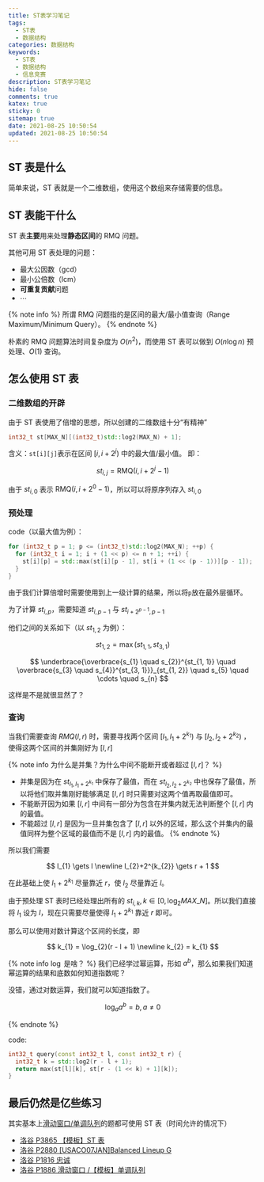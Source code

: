 ```yaml
---
title: ST表学习笔记
tags:
  - ST表
  - 数据结构
categories: 数据结构
keywords:
  - ST表
  - 数据结构
  - 信息竞赛
description: ST表学习笔记
hide: false
comments: true
katex: true
sticky: 0
sitemap: true
date: 2021-08-25 10:50:54
updated: 2021-08-25 10:50:54
---
```


## ST 表是什么

简单来说，ST 表就是一个二维数组，使用这个数组来存储需要的信息。

## ST 表能干什么

ST 表**主要**用来处理**静态区间**的 RMQ 问题。

其他可用 ST 表处理的问题：

- 最大公因数（gcd）
- 最小公倍数（lcm）
- **可重复贡献**问题
- $\cdots$

{% note info %}
所谓 RMQ 问题指的是区间的最大/最小值查询（Range Maximum/Minimum Query）。
{% endnote %}

朴素的 RMQ 问题算法时间复杂度为 $O(n^{2})$，而使用 ST 表可以做到 $O(n\log{n})$ 预处理、$O(1)$ 查询。

## 怎么使用 ST 表

### 二维数组的开辟

由于 ST 表使用了倍增的思想，所以创建的二维数组十分“有精神”

```cpp
int32_t st[MAX_N][(int32_t)std::log2(MAX_N) + 1];
```

含义：`st[i][j]`表示在区间 $\left[i, i + 2^{j}\right)$ 中的最大值/最小值。
即：

$$
st_{i,j} = \text{RMQ}(i, i + 2^{j} - 1)
$$

由于 $st_{i, 0}$ 表示 $\text{RMQ}(i, i + 2^{0} - 1)$，所以可以将原序列存入 $st_{i, 0}$

### 预处理

code（以最大值为例）：

```cpp
for (int32_t p = 1; p <= (int32_t)std::log2(MAX_N); ++p) {
  for (int32_t i = 1; i + (1 << p) <= n + 1; ++i) {
    st[i][p] = std::max(st[i][p - 1], st[i + (1 << (p - 1))][p - 1]);
  }
}
```

由于我们计算倍增时需要使用到上一级计算的结果，所以将`p`放在最外层循环。

为了计算 $st_{i, p}$，需要知道 $st_{i, p-1}$ 与 $st_{i + 2^{p - 1}, p - 1}$

他们之间的关系如下（以 $st_{1, 2}$ 为例）：

$$
st_{1, 2} = \max\left(st_{1, 1}, st_{3, 1}\right)
$$

$$
\underbrace{\overbrace{s_{1} \quad s_{2}}^{st_{1, 1}} \quad \overbrace{s_{3} \quad s_{4}}^{st_{3, 1}}}_{st_{1, 2}} \quad s_{5} \quad \cdots \quad s_{n}
$$

这样是不是就很显然了？

### 查询

当我们需要查询 $RMQ(l, r)$ 时，需要寻找两个区间 $\left[l_{1}, l_{1} + 2^{k_{1}}\right)$ 与 $\left[l_{2}, l_{2} + 2^{k_{2}}\right)$ ，使得这两个区间的并集刚好为 $\left[l, r\right]$

{% note info 为什么是并集？为什么中间不能断开或者超过 $\left[l, r\right]$？ %}

- 并集是因为在 $st_{l_{1}, l_{1} + 2^{k_{1}}}$ 中保存了最值，而在 $st_{l_{2}, l_{2} + 2^{k_{2}}}$ 中也保存了最值，所以将他们取并集刚好能够满足 $\left[l, r\right]$ 时只需要对这两个值再取最值即可。
- 不能断开因为如果 $\left[l, r\right]$ 中间有一部分为包含在并集内就无法判断整个 $\left[l, r\right]$ 内的最值。
- 不能超过 $\left[l, r\right]$ 是因为一旦并集包含了 $\left[l, r\right]$ 以外的区域，那么这个并集内的最值同样为整个区域的最值而不是 $\left[l, r\right]$ 内的最值。
  {% endnote %}

所以我们需要

$$
l_{1} \gets l \newline
l_{2}+2^{k_{2}} \gets r + 1
$$

在此基础上使 $l_{1}+2^{k_{1}}$ 尽量靠近 $r$，使 $l_{2}$ 尽量靠近 $l$。

由于预处理 ST 表时已经处理出所有的 $st_{i, k}, k \in \left[0, \log_{2}{MAX\_N}\right]$。所以我们直接将 $l_{1}$ 设为 $l$，现在只需要尽量使得 $l_{1}+2^{k_{1}}$ 靠近 $r$ 即可。

那么可以使用对数计算这个区间的长度，即

$$
k_{1} = \log_{2}(r - l + 1) \newline
k_{2} = k_{1}
$$

{% note info $\log$ 是啥？ %}
我们已经学过幂运算，形如 $a^{b}$，那么如果我们知道幂运算的结果和底数如何知道指数呢？

没错，通过对数运算，我们就可以知道指数了。

$$
\log_{a}{a^{b}} = b, a \neq 0
$$

{% endnote %}

code:

```cpp
int32_t query(const int32_t l, const int32_t r) {
  int32_t k = std::log2(r - l + 1);
  return max(st[l][k], st[r - (1 << k) + 1][k]);
}
```

## 最后仍然是亿些练习

其实基本上[滑动窗口/单调队列](../monotonic-queue)的题都可使用 ST 表（时间允许的情况下）

- [洛谷 P3865 【模板】ST 表](https://www.luogu.com.cn/problem/P3865)
- [洛谷 P2880 [USACO07JAN]Balanced Lineup G](https://www.luogu.com.cn/problem/P2880)
- [洛谷 P1816 忠诚](https://www.luogu.com.cn/problem/P1816)
- [洛谷 P1886 滑动窗口 /【模板】单调队列](https://www.luogu.com.cn/problem/P1886)
